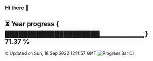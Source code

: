### Hi there 👋
⏳ Year progress { █████████████████████▁▁▁▁▁▁▁▁▁ } 71.37 %
---
⏰ Updated on Sun, 18 Sep 2022 12:11:57 GMT
![Progress Bar CI](https://github.com/Moyi321/Moyi321/workflows/Progress%20Bar%20CI/badge.svg)
